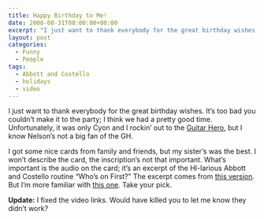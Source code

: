 ```yaml
---
title: Happy Birthday to Me!
date: 2008-08-31T08:00:00+00:00
excerpt: "I just want to thank everybody for the great birthday wishes. It's too bad you couldn't make it to the party; I think"
layout: post
categories:
  - Funny
  - People
tags:
  - Abbott and Costello
  - holidays
  - video
---
```

I just want to thank everybody for the great birthday wishes. It&#8217;s too bad you couldn&#8217;t make it to the party; I think we had a pretty good time. Unfortunately, it was only Cyon and I rockin&#8217; out to the [Guitar Hero](http://en.wikipedia.org/wiki/Guitar_Hero_II), but I know Nelson&#8217;s not a big fan of the GH.

I got some nice cards from family and friends, but my sister&#8217;s was the best. I won&#8217;t describe the card, the inscription&#8217;s not that important. What&#8217;s important is the audio on the card; it&#8217;s an excerpt of the HI-larious Abbott and Costello routine &#8220;Who&#8217;s on First?&#8221; The excerpt comes from [this version](http://www.youtube.com/watch?v=sShMA85pv8M). But I&#8217;m more familiar with [this one](http://www.youtube.com/watch?v=wfmvkO5x6Ng). Take your pick.

**Update:** I fixed the video links. Would have killed you to let me know they didn&#8217;t work?